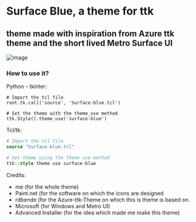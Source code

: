 # Surface Blue, a theme for ttk
## theme made with inspiration from Azure ttk theme and the short lived Metro Surface UI
![image](https://user-images.githubusercontent.com/72214351/124927330-25a1d100-e01c-11eb-9816-b0fe45b95623.png)

### How to use it?
Python - tkinter:
```python3
# Import the tcl file
root.tk.call('source', 'Surface-blue.tcl')

# Set the theme with the theme_use method
ttk.Style().theme_use('surface-blue')
```

Tcl/tk:
```tcl
# Import the tcl file
source "Surface-blue.tcl"

# Set theme using the theme use method
ttk::style theme use surface-blue
```

Credits:
- me (for the whole theme)
- Paint.net (for the software on which the icons are designed
- rdbende (for the Azure-ttk-Theme on which this is theme is based on.
- Microsoft (for Windows and Metro UI)
- Advanced Installer (for the idea which made me make this theme)
